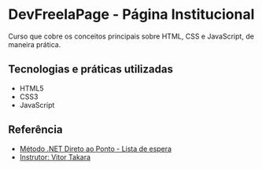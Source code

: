 
# DevFreelaPage - Página Institucional

Curso que cobre os conceitos principais sobre HTML, CSS e JavaScript, de maneira prática. 
## Tecnologias e práticas utilizadas

- HTML5
- CSS3
- JavaScript

## Referência

 - [Método .NET Direto ao Ponto - Lista de espera](https://lp.luisdev.com.br/lista-de-espera-metodo-net-direto-ao-ponto)
 - [Instrutor: Vitor Takara](https://www.linkedin.com/in/vitortakara/)

